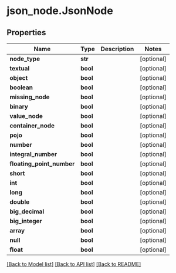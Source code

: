 # json_node.JsonNode

## Properties
Name | Type | Description | Notes
------------ | ------------- | ------------- | -------------
**node_type** | **str** |  | [optional] 
**textual** | **bool** |  | [optional] 
**object** | **bool** |  | [optional] 
**boolean** | **bool** |  | [optional] 
**missing_node** | **bool** |  | [optional] 
**binary** | **bool** |  | [optional] 
**value_node** | **bool** |  | [optional] 
**container_node** | **bool** |  | [optional] 
**pojo** | **bool** |  | [optional] 
**number** | **bool** |  | [optional] 
**integral_number** | **bool** |  | [optional] 
**floating_point_number** | **bool** |  | [optional] 
**short** | **bool** |  | [optional] 
**int** | **bool** |  | [optional] 
**long** | **bool** |  | [optional] 
**double** | **bool** |  | [optional] 
**big_decimal** | **bool** |  | [optional] 
**big_integer** | **bool** |  | [optional] 
**array** | **bool** |  | [optional] 
**null** | **bool** |  | [optional] 
**float** | **bool** |  | [optional] 

[[Back to Model list]](../README.md#documentation-for-models) [[Back to API list]](../README.md#documentation-for-api-endpoints) [[Back to README]](../README.md)


